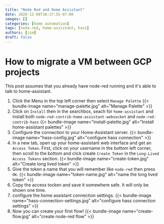 ```yaml
---
title: "Node Red and Home Assistant"
date: 2020-12-08T16:37:55-07:00
images: []
categories: [home automation]
tags: [node-red, home-assistant, hass]
authors: [jim]
draft: false
---
```


# How to migrate a VM between GCP projects
This post assumes that you already have node-red running and it's able to talk to home-assistant. 

1. Click the Menu in the top left corner then select `Manage Palette` {{< bundle-image name="manage-palette.jpg" alt="Manage Palette" >}}
1. Click on `Install` then in the searchbox, seach for `home-assistant` and install both `node-red-contrib-home-assistant-websocket` and `node-red-contrib-hass` {{< bundle-image name="install-palette.jpg" alt="Install home-assistant palettes" >}}
1. Configure the connection to your Home-Assistant server. {{< bundle-image name="hass-config.jpg" alt="configure hass connection" >}}
1. In a new tab, open up your home-assistant web interface and get an `Access Token`. First, click on your username in the bottom left corner, then scroll to the bottom and click create `Create Token` in the `Long-Lived Access Tokens` section. {{< bundle-image name="create-token.jpg" alt="Create long lived token" >}} 
1. Give the token a name that you will remember like `node-red` then press `OK`. {{< bundle-image name="token-name.jpg" alt="name the long lived token" >}}
1. Copy the access tocken and save it somewhere safe. It will only be shown one time.
1. configure the home assistant connection settings. {{< bundle-image name="hass-connection-settings.jpg" alt="configure hass connection settings" >}}
1. Now you can create your first flow! {{< bundle-image name="create-flow.jpg" alt="create node-red flow" >}}